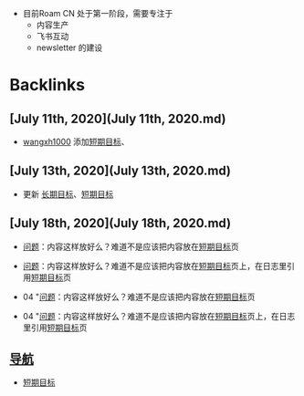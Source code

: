 - 目前Roam CN 处于第一阶段，需要专注于
    - 内容生产
    - 飞书互动
    - newsletter 的建设

# Backlinks
## [July 11th, 2020](July 11th, 2020.md)
- [wangxh1000](wangxh1000.md) 添加[短期目标](短期目标.md)、

## [July 13th, 2020](July 13th, 2020.md)
- 更新 [长期目标](长期目标.md)、[短期目标](短期目标.md)

## [July 18th, 2020](July 18th, 2020.md)
- [问题](问题.md)：内容这样放好么？难道不是应该把内容放在[短期目标](短期目标.md)页

- [问题](问题.md)：内容这样放好么？难道不是应该把内容放在[短期目标](短期目标.md)页上，在日志里引用[短期目标](短期目标.md)页

- 04 "[问题](问题.md)：内容这样放好么？难道不是应该把内容放在[短期目标](短期目标.md)页

- 04 "[问题](问题.md)：内容这样放好么？难道不是应该把内容放在[短期目标](短期目标.md)页上，在日志里引用[短期目标](短期目标.md)页

## [导航](导航.md)
- [短期目标](短期目标.md)

